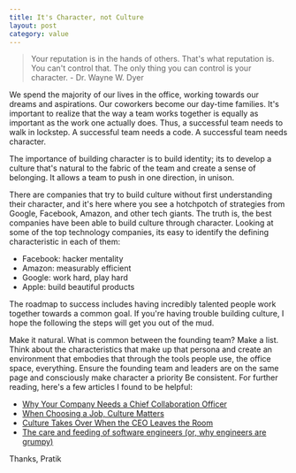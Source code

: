 ```yaml
---
title: It's Character, not Culture
layout: post
category: value
---
```


> Your reputation is in the hands of others. That's what reputation is. You can't control that. The only thing you can control is your character. - Dr. Wayne W. Dyer

We spend the majority of our lives in the office, working towards our dreams and aspirations. Our coworkers become our day-time families. It's important to realize that the way a team works together is equally as important as the work one actually does. Thus, a successful team needs to walk in lockstep. A successful team needs a code. A successful team needs character.

The importance of building character is to build identity; its to develop a culture that's natural to the fabric of the team and create a sense of belonging. It allows a team to push in one direction, in unison.

There are companies that try to build culture without first understanding their character, and it's here where you see a hotchpotch of strategies from Google, Facebook, Amazon, and other tech giants. The truth is, the best companies have been able to build culture through character. Looking at some of the top technology companies, its easy to identify the defining characteristic in each of them:

* Facebook: hacker mentality
* Amazon: measurably efficient
* Google: work hard, play hard
* Apple: build beautiful products

The roadmap to success includes having incredibly talented people work together towards a common goal. If you're having trouble building culture, I hope the following the steps will get you out of the mud.

Make it natural. What is common between the founding team? Make a list.
Think about the characteristics that make up that persona and create an environment that embodies that through the tools people use, the office space, everything.
Ensure the founding team and leaders are on the same page and consciously make character a priority
Be consistent.
For further reading, here's a few articles I found to be helpful:

* [Why Your Company Needs a Chief Collaboration Officer](http://www.fastcompany.com/1836468/why-your-company-needs-a-chief-collaboration-officer?partner=weekly_10)
* [When Choosing a Job, Culture Matters](http://blogs.hbr.org/cs/2012/05/when_choosing_a_job_culture_ma.html)
* [Culture Takes Over When the CEO Leaves the Room](http://blogs.hbr.org/cs/2012/05/culture_takes_over_when_the_ce.html)
* [The care and feeding of software engineers (or, why engineers are grumpy)](http://www.nczonline.net/blog/2012/06/12/the-care-and-feeding-of-software-engineers-or-why-engineers-are-grumpy/)

Thanks,
Pratik
